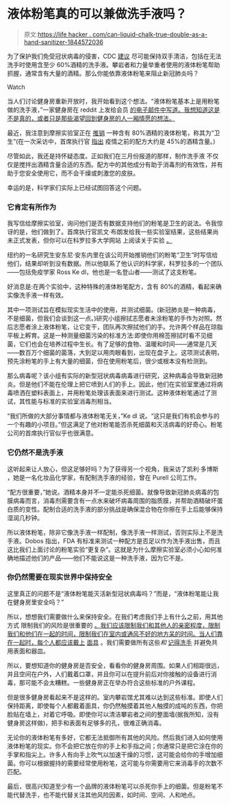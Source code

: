 # 液体粉笔真的可以兼做洗手液吗？

> 原文:[https://life hacker . com/can-liquid-chalk-true-double-as-a-hand-sanitizer-1844572036](https://lifehacker.com/can-liquid-chalk-really-double-as-a-hand-sanitizer-1844572036)

为了保护我们免受冠状病毒的侵害，CDC [建议](https://www.cdc.gov/coronavirus/2019-ncov/prevent-getting-sick/prevention.html) 尽可能保持双手清洁，包括在无法洗手时使用含至少 60%酒精的洗手液。攀岩者和力量举重者使用的液体粉笔帮助抓握，通常含有大量的酒精。那么你能依靠液体粉笔来阻止新冠肺炎吗？

Watch

当人们讨论健身房重新开放时，我开始看到这个想法。“液体粉笔基本上是用粉笔做的洗手液，”一家健身房在 reddit 上发给会员 [的电子邮件中写道。我想知道这是不是真的，或者只是那些渴望回到健身房的人一厢情愿的想法。](https://www.reddit.com/r/ClimbingCircleJerk/comments/fi38pi/liquid_chalk_hand_sanitizer/)

最近，我注意到摩擦实验室正在 [推销](https://shop.frictionlabs.com/collections/secret-stuff/products/secret-stuff-80-alcohol-hygienic-chalk) 一种含有 80%酒精的液体粉笔，称其为“卫生”(在一次采访中，首席执行官 [指出](https://www.climbingbusinessjournal.com/chalk-business-is-changing-too-behind-the-closures-with-kevin-brown/) 疫情之前的配方大约是 45%的酒精含量。)

尽管如此，我还是持怀疑态度。正如我们在三月份报道的那样，制作洗手液 不仅仅是搅拌出酒精含量合适的东西。配方中的其他成分有助于消毒剂的有效性，并有助于您安全使用它，而不会干燥或刺激您的皮肤。

幸运的是，科学家们实际上已经试图回答这个问题。

### 它肯定有所作为

我写信给摩擦实验室，询问他们是否有数据支持他们的粉笔是卫生的说法。令我惊讶的是，他们做到了。首席执行官凯文·布朗发给我一些实验室结果，这些结果尚未正式发表，但你可以在科罗拉多大学网站 上阅读关于实验 [。](https://news.cuanschutz.edu/news-stories/liquid-chalk-proven-in-cu-lab-to-kill-coronavirus-potentially-helping-gyms-to-safely-reopen)

纽约的一名研究生安东尼·安东内里在该公司开始推销他们的粉笔“卫生”时写信给他们，结果却听到没有数据。所以他联系了他认识的科学家，科罗拉多的一个团队——包括免疫学家 Ross Ke dl，他也是一名登山者——测试了这支粉笔。

好消息是:在两个实验中，这种特殊的液体粉笔配方，含有 80%的酒精，看起来确实像洗手液一样有效。

其中一项测试旨在模拟现实生活中的使用，并测试细菌。(新冠肺炎是一种病毒，不是细菌，但我们会谈到这一点。)研究小组擦拭志愿者未涂粉笔的手作为对照。然后志愿者涂上液体粉笔，让它变干，团队再次擦拭他们的手。允许两个样品在琼脂平板上孵育。这是一种测量细菌污染的标准方法:即使你用棉签擦拭时看不见细菌，它们也会在培养过程中生长。有了足够的食物、温暖和时间——通常是几天——数百万个细菌的菌落，大到足以用肉眼看到，出现在盘子上。这项测试表明，预先涂粉笔的手上有大量的细菌，但在使用粉笔后，很少或根本没有检测到。

那么病毒呢？该小组有实际的新型冠状病毒病毒进行研究，这种病毒会导致新冠肺炎。但是他们不能在伦理上把它喷到人们的手上。因此，他们在实验室里通过将病毒喷洒在塑料表面上，并用粉笔处理该表面来进行测试。这种液体粉笔通过了测试，其性能与标准的实验室消毒剂相当。

“我们所做的大部分事情都与液体粉笔无关，”Ke dl 说。“这只是我们有机会参与的一个有趣的小项目。”但这满足了他对粉笔能否杀死细菌和灭活病毒的好奇心。粉笔公司的首席执行官似乎也很满意。

### 它仍然不是洗手液

这听起来让人放心，但这足够好吗？为了获得另一个视角，我采访了凯利·多博斯 ，她是一名化妆品化学家，有配制洗手液的经验，曾在 Purell 公司工作。

“配方很重要，”她说。酒精本身并不一定能杀死细菌。就像导致新冠肺炎病毒的包膜病毒而言，消毒剂需要含有一点水来破坏病毒周围的脂质膜，并帮助酒精破坏蛋白质的变性。配制合适的洗手液的部分挑战是确保混合物在你擦在手上后能够保持湿润几秒钟。

所以液体粉笔，除非它像洗手液一样配制，像洗手液一样测试，否则实际上不是洗手液。Dobos 指出，FDA 有标准来测试一种配方是否足以作为洗手液出售，而且这比我们上面讨论的粉笔实验“更复杂”。这就是为什么摩擦实验室必须小心如何准确地描述他们的产品——他们不能说这是一种洗手液，因为它不是。

### 你仍然需要在现实世界中保持安全

这里真正的问题不是“液体粉笔能灭活新型冠状病毒吗？”而是，“液体粉笔能让我在健身房里安全吗？”

所以，想想我们需要做什么来保持安全。在我们考虑我们手上有什么之前，用其他方式 限制我们的风险是很重要的 [。我们应该限制我们和其他人的亲密程度，限制我们和他们在一起的时间，限制我们在室内或通风不好的地方呆的时间。当人们靠在一起时，每个人都应该戴上](https://lifehacker.com/think-of-risk-as-a-spectrum-1843543882) [面具](https://vitals.lifehacker.com/no-wearing-a-mask-isnt-dangerous-1843685109) 。我们需要做所有这些*和* [记得洗手](https://vitals.lifehacker.com/washing-your-hands-is-still-important-1844393647) 并避免共用表面和器皿。

所以，要想知道你的健身房是否安全，看看你的健身房周围。如果人们相距很远，并且空间在户外，人们戴着口罩，并且你可以在提升前后对你接触的设备进行消毒，那可能不会太糟糕。一些健身房正在举办符合这些标准的户外课程。

但是很多健身房看起来不是这样的。室内攀岩馆尤其难以达到这些标准。即使人们保持距离，即使每个人都戴着面具，你仍然触摸着其他人触摸的成吨的东西，你把脸贴在墙上，对着它呼吸。即使你可以清洁攀岩者之间的整面墙(据我所知，没有健身房这样做)，把手和表面有足够多的孔，很难正确消毒。

无论你的液体粉笔有多好，它都无法抵御所有其他的风险。然后我们进入如何使用液体粉笔的现实。你不会把它放在你的手上和手指之间；你通常只是把它涂在你的手掌和指尖上。许多人有向手上吹气以加速干燥的习惯，这可能会给你的手增加细菌。你可以根据握持的需要经常使用粉笔，这可能与你需要用它来消毒手的次数不匹配。

最后，很高兴知道至少有一个品牌的液体粉笔可以杀死你手上的细菌。但是粉笔不能代替洗手，也不能代替关注其他风险因素，如时间、空间、人和地点。